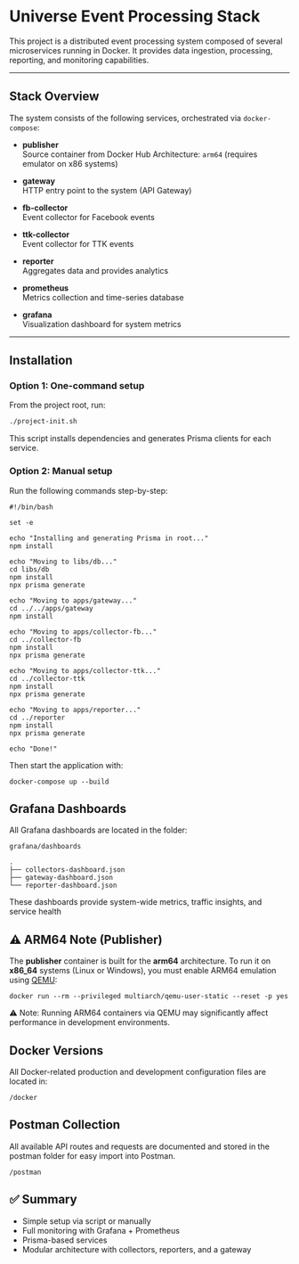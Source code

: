 # Universe Event Processing Stack

This project is a distributed event processing system composed of several microservices running in Docker. It provides data ingestion, processing, reporting, and monitoring capabilities.

---

## Stack Overview

The system consists of the following services, orchestrated via `docker-compose`:

- **publisher**  
  Source container from Docker Hub
  Architecture: `arm64` (requires emulator on x86 systems)

- **gateway**  
  HTTP entry point to the system (API Gateway)

- **fb-collector**  
  Event collector for Facebook events

- **ttk-collector**  
  Event collector for TTK events

- **reporter**  
  Aggregates data and provides analytics

- **prometheus**  
  Metrics collection and time-series database

- **grafana**  
  Visualization dashboard for system metrics

---

## Installation

### Option 1: One-command setup

From the project root, run:

```bash
./project-init.sh
```
This script installs dependencies and generates Prisma clients for each service.

### Option 2: Manual setup

Run the following commands step-by-step:

```
#!/bin/bash

set -e

echo "Installing and generating Prisma in root..."
npm install

echo "Moving to libs/db..."
cd libs/db
npm install
npx prisma generate

echo "Moving to apps/gateway..."
cd ../../apps/gateway
npm install

echo "Moving to apps/collector-fb..."
cd ../collector-fb
npm install
npx prisma generate

echo "Moving to apps/collector-ttk..."
cd ../collector-ttk
npm install
npx prisma generate

echo "Moving to apps/reporter..."
cd ../reporter
npm install
npx prisma generate

echo "Done!"
```

Then start the application with:

```
docker-compose up --build
```

## Grafana Dashboards

All Grafana dashboards are located in the folder:
```
grafana/dashboards
```
```
.
├── collectors-dashboard.json
├── gateway-dashboard.json
└── reporter-dashboard.json
```
These dashboards provide system-wide metrics, traffic insights, and service health

## ⚠️ ARM64 Note (Publisher)
The **publisher** container is built for the **arm64** architecture.
To run it on **x86_64** systems (Linux or Windows), you must enable ARM64 emulation using [QEMU](https://github.com/multiarch/qemu-user-static):

```
docker run --rm --privileged multiarch/qemu-user-static --reset -p yes
```
⚠️ Note: Running ARM64 containers via QEMU may significantly affect performance in development environments.



## Docker Versions
All Docker-related production and development configuration files are located in:
```
/docker
```


## Postman Collection
All available API routes and requests are documented and stored in the postman folder for easy import into Postman.
```
/postman
```

## ✅ Summary
- Simple setup via script or manually
- Full monitoring with Grafana + Prometheus
- Prisma-based services
- Modular architecture with collectors, reporters, and a gateway
